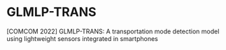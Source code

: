 # GLMLP-TRANS
[COMCOM 2022] GLMLP-TRANS: A transportation mode detection model using lightweight sensors integrated in smartphones
